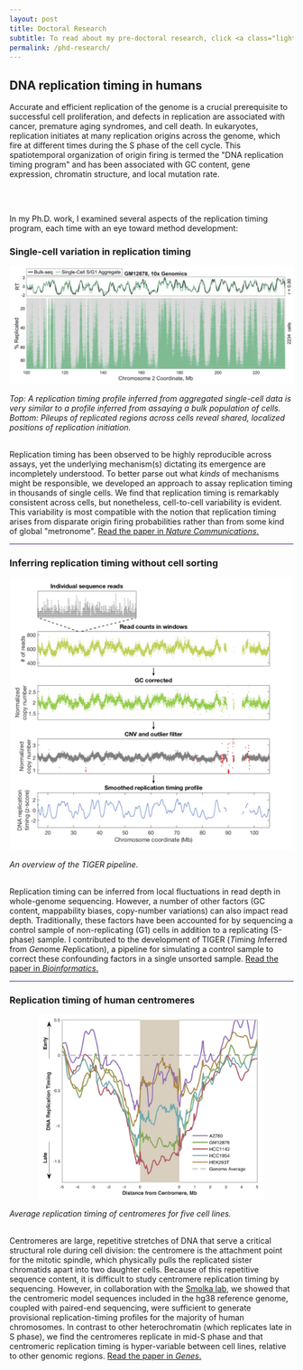 ```yaml
---
layout: post
title: Doctoral Research
subtitle: To read about my pre-doctoral research, click <a class="light-bg" href="/predoc-research"><u>here</u></a>. To read about my postdoctoral research, click <a class="light-bg" href="/postdoc-research"><u>here</u></a>.
permalink: /phd-research/
---
```


<h2> DNA replication timing in humans </h2>

Accurate and efficient replication of the genome is a crucial prerequisite to successful cell proliferation, and defects in replication are associated with cancer, premature aging syndromes, and cell death. In eukaryotes, replication initiates at many replication origins across the genome, which fire at different times during the S phase of the cell cycle. This spatiotemporal organization of origin firing is termed the "DNA replication timing program" and has been associated with GC content, gene expression, chromatin structure, and local mutation rate.

<br>
<br>

In my Ph.D. work, I examined several aspects of the replication timing program, each time with an eye toward method development:
<br>

<h3> Single-cell variation in replication timing </h3>

<p style="text-align:center;"><img src="/images/Single-cell-Figure2a-lo.jpg" width="700"></p>
<i>Top: A replication timing profile inferred from aggregated single-cell data is very similar to a profile inferred from assaying a bulk population of cells. Bottom: Pileups of replicated regions across cells reveal shared, localized positions of replication initiation.</i>

<br>
<br>

Replication timing has been observed to be highly reproducible across assays, yet the underlying mechanism(s) dictating its emergence are incompletely understood. To better parse out what <i>kinds</i> of mechanisms might be responsible, we developed an approach to assay replication timing in thousands of single cells. We find that replication timing is remarkably consistent across cells, but nonetheless, cell-to-cell variability is evident. This variability is most compatible with the notion that replication timing arises from disparate origin firing probabilities rather than from some kind of global "metronome". 
<a class="light-bg" href="https://doi.org/10.1038/s41467-022-30212-y" target="_blank" rel="noopener noreferrer">Read the paper in
<i>Nature Communications</i>. <i class='fa fa-link fa-lg'></i></a>

<hr style="height:1px; border:none; color:#4A1486; background-color:#4A1486;">
<h3> Inferring replication timing without cell sorting  </h3>

<p style="text-align:center;"><img src="/images/TIGER-Figure2.jpg" width="500"></p>
<i>An overview of the TIGER pipeline.</i>

<br>
<br>

Replication timing can be inferred from local fluctuations in read depth in whole-genome sequencing. However, a number of other factors (GC content, mappability biases, copy-number variations) can also impact read depth. Traditionally, these factors have been accounted for by sequencing a control sample of non-replicating (G1) cells in addition to a replicating (S-phase) sample. I contributed to the development of TIGER (<i>T</i>iming <i>I</i>nferred from <i>Ge</i>nome <i>R</i>eplication), a pipeline for simulating a control sample to correct these confounding factors in a single unsorted sample. 
<a class="light-bg" href="https://doi.org/10.1093/bioinformatics/btab166" target="_blank" rel="noopener noreferrer">Read the paper in <i>Bioinformatics</i>. <i class='fa fa-link fa-lg'></i></a>

<hr style="height:1px; border:none; color:#4A1486; background-color:#4A1486;">
<h3> Replication timing of human centromeres  </h3>

<p style="text-align:center;"><img src="/images/Centromeres-Figure5-lo.jpg" width="400"></p>
<i>Average replication timing of centromeres for five cell lines.</i>

<br>
<br>

Centromeres are large, repetitive stretches of DNA that serve a critical structural role during cell division: the centromere is the attachment point for the mitotic spindle, which physically pulls the replicated sister chromatids apart into two daughter cells. Because of this repetitive sequence content, it is difficult to study centromere replication timing by sequencing. However, in collaboration with the <a class="light-bg" href = "https://smolka.wicmb.cornell.edu/" target="_blank" rel="noopener noreferrer">Smolka lab</a>, we showed that the centromeric model sequences included in the hg38 reference genome, coupled with paired-end sequencing, were sufficient to generate provisional replication-timing profiles for the majority of human chromosomes. In contrast to other heterochromatin (which replicates late in S phase), we find the centromeres replicate in mid-S phase and that centromeric replication timing is hyper-variable between cell lines, relative to 
  other genomic regions. 
<a class="light-bg" href="https://doi.org/10.3390/genes10040269" target="_blank" rel="noopener noreferrer">Read the paper in <i>Genes</i>. <i class='fa fa-link fa-lg'></i></a>
